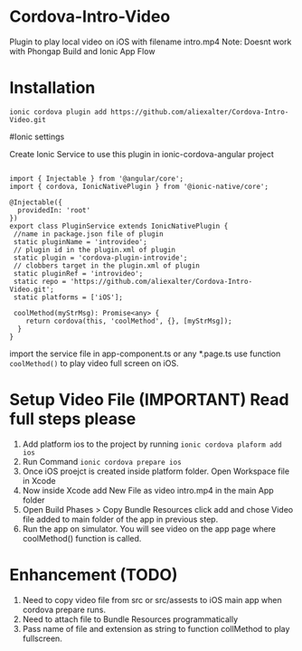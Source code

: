 # Cordova-Intro-Video
Plugin to play local video on iOS with filename intro.mp4
Note: Doesnt work with Phongap Build and Ionic App Flow

# Installation
`ionic cordova plugin add https://github.com/aliexalter/Cordova-Intro-Video.git`

#Ionic settings

Create Ionic Service to use this plugin in ionic-cordova-angular project
```

import { Injectable } from '@angular/core';
import { cordova, IonicNativePlugin } from '@ionic-native/core';

@Injectable({
  providedIn: 'root'
})
export class PluginService extends IonicNativePlugin {
 //name in package.json file of plugin
 static pluginName = 'introvideo'; 
 // plugin id in the plugin.xml of plugin
 static plugin = 'cordova-plugin-introvide';
 // clobbers target in the plugin.xml of plugin
 static pluginRef = 'introvideo';
 static repo = 'https://github.com/aliexalter/Cordova-Intro-Video.git';
 static platforms = ['iOS'];
 
 coolMethod(myStrMsg): Promise<any> {
    return cordova(this, 'coolMethod', {}, [myStrMsg]);
  }
}
```
import the service file in app-component.ts or any *.page.ts
use function 
`coolMethod()` to play video full screen on iOS.

# Setup Video File (IMPORTANT) Read full steps please
1. Add platform ios to the project by running 
`ionic cordova plaform add ios`
2. Run Command
`ionic cordova prepare ios`
3. Once iOS proejct is created inside platform folder. Open Workspace file in Xcode
4. Now inside Xcode add New File as video intro.mp4 in the main App folder
5. Open Build Phases > Copy Bundle Resources click add and chose Video file added to main folder of the app in previous step.
6. Run the app on simulator. You will see video on the app page where coolMethod() function is called.

# Enhancement (TODO)
1. Need to copy video file from src or src/assests to iOS main app when cordova prepare runs.
2. Need to attach file to Bundle Resources programmatically
3. Pass name of file and extension as string to function collMethod to play fullscreen.
